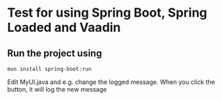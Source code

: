 Test for using Spring Boot, Spring Loaded and Vaadin
===
Run the project using
---
```mvn install spring-boot:run```

Edit MyUI.java and e.g. change the logged message. When you click the button, it will log the new message
